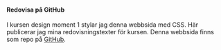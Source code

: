 #### Redovisa på GitHub
I kursen design moment 1 stylar jag denna webbsida med CSS. Här publicerar jag 
mina redovisningstexter för kursen. 
Denna webbsida finns som repo på 
 [GitHub](https://github.com/Christoffer2019/design).
 
